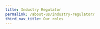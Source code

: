 ```yaml
---
title: Industry Regulator
permalink: /about-us/industry-regulator/
third_nav_title: Our roles
---
```


